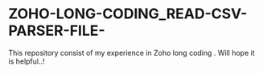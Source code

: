 # ZOHO-LONG-CODING_READ-CSV-PARSER-FILE-
This repository consist of my experience in Zoho long coding . Will hope it is helpful..!
